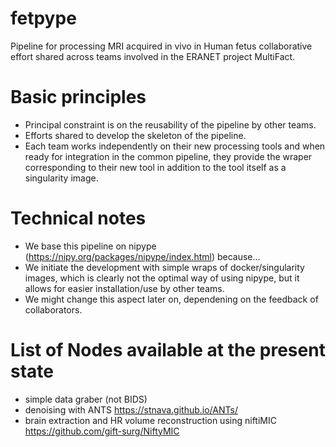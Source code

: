 # fetpype
Pipeline for processing MRI acquired in vivo in Human fetus
collaborative effort shared across teams involved in the ERANET project MultiFact.

# Basic principles
- Principal constraint is on the reusability of the pipeline by other teams.
- Efforts shared to develop the skeleton of the pipeline.
- Each team works independently on their new processing tools and when ready for integration in the common pipeline, they provide the wraper corresponding to their new tool in addition to the tool itself as a singularity image. 

# Technical notes
- We base this pipeline on nipype (https://nipy.org/packages/nipype/index.html) because...
- We initiate the development with simple wraps of docker/singularity images, which is clearly not the optimal way of using nipype, but it allows for easier installation/use by other teams.
- We might change this aspect later on, dependening on the feedback of collaborators.

# List of Nodes available at the present state
- simple data graber (not BIDS)
- denoising with ANTS https://stnava.github.io/ANTs/
- brain extraction and HR volume reconstruction using niftiMIC https://github.com/gift-surg/NiftyMIC
